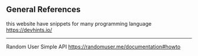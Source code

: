 General References 
---
this website have snippets for many programming language 
https://devhints.io/

---
Random User Simple API 
https://randomuser.me/documentation#howto